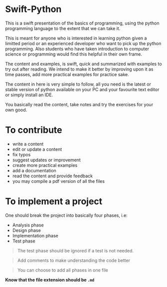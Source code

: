 # Swift-Python
This is a swift presentation of the basics of programming, using the python programming language to the extent that we can take it.

This is meant for anyone who is interested in learning python given a limitted period or an experienced developer who want to pick up the python programming. Also students who have taken introduction to computer science or programming would find this helpful in their own frame.

The content and examples, is swift, quick and summarized with examples to try out after reading. We intend to make it better by improving upon it as time passes, add more practical examples for practice sake.

The content in here is very simple to follow, all you need is the latest or stable version of python available on your PC and your favourite text editor or simply install an IDE.


You basically read the content, take notes and try the exercises for your own good.

# To contribute
* write a content
* edit or update a content
* fix typos
* suggest updates or improvement
* create more practical examples
* add a documentation
* read the content and provide feedback
* you may compile a pdf version of all the files

# To implement a project
One should break the project into basically four phases, i.e:
* Analysis phase
* Design phase
* Implementation phase
* Test phase

> The test phase should be ignored if a test is not needed.

> Add comments to make understanding the code better

> You can choose to add all phases in one file

__Know that the file extension should be `.md`__
